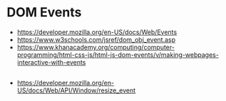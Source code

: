 # DOM Events

* https://developer.mozilla.org/en-US/docs/Web/Events
* https://www.w3schools.com/jsref/dom_obj_event.asp
* https://www.khanacademy.org/computing/computer-programming/html-css-js/html-js-dom-events/v/making-webpages-interactive-with-events

##
* https://developer.mozilla.org/en-US/docs/Web/API/Window/resize_event
